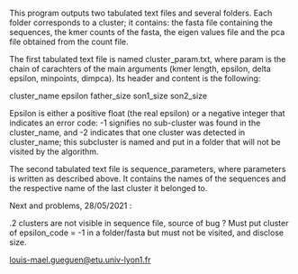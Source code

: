 This program outputs two tabulated text files and several folders. Each folder corresponds to a cluster; it contains: the fasta file 
containing the sequences, the kmer counts of the fasta, the eigen values file and the pca file obtained from the count file. 

The first tabulated text file is named cluster_param.txt, where param is the chain of carachters of the main arguments (kmer length, 
epsilon, delta epsilon, minpoints, dimpca). Its header and content is the following:

cluster_name	epsilon	father_size	son1_size	son2_size

Epsilon  is either a positive float (the real epsilon) or a negative integer that indicates an error code: -1 signifies no sub-cluster 
was found in the cluster_name, and -2 indicates that one cluster was detected in cluster_name; this subcluster is named and put in a 
folder that will not be visited by the algorithm. 

The second tabulated text file is sequence_parameters, where parameters is written as described above. It contains the names of the 
sequences and the respective name of the last cluster it belonged to. 



Next and problems, 28/05/2021 : 

.2 clusters are not visible in sequence file, source of bug ?
Must put cluster of epsilon_code = -1 in a folder/fasta but must not be visited, and disclose size.

louis-mael.gueguen@etu.univ-lyon1.fr
